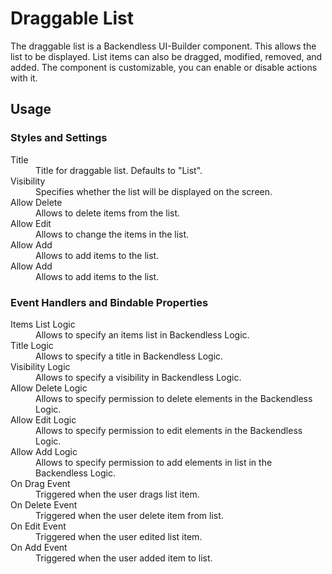 # Draggable List

The draggable list is a Backendless UI-Builder component. This allows the list to be displayed. List items can also be
dragged, modified, removed, and added. The component is customizable, you can enable or disable actions with it.

## Usage

### Styles and Settings

<dl>
<dt>Title</dt>
<dd>Title for draggable list. Defaults to "List".</dd>
<dt>Visibility</dt>
<dd>Specifies whether the list will be displayed on the screen.</dd>
<dt>Allow Delete</dt>
<dd>Allows to delete items from the list.</dd>
<dt>Allow Edit</dt>
<dd>Allows to change the items in the list.</dd>
<dt>Allow Add</dt>
<dd>Allows to add items to the list.</dd>
<dt>Allow Add</dt>
<dd>Allows to add items to the list.</dd>
</dl>

### Event Handlers and Bindable Properties

<dl>
<dt>Items List Logic</dt>
<dd>Allows to specify an items list in Backendless Logic.</dd>
<dt>Title Logic</dt>
<dd>Allows to specify a title in Backendless Logic.</dd>
<dt>Visibility Logic</dt>
<dd>Allows to specify a visibility in Backendless Logic.</dd>
<dt>Allow Delete Logic</dt>
<dd>Allows to specify permission to delete elements in the Backendless Logic.</dd>
<dt>Allow Edit Logic</dt>
<dd>Allows to specify permission to edit elements in the Backendless Logic.</dd>
<dt>Allow Add Logic</dt>
<dd>Allows to specify permission to add elements in list in the Backendless Logic.</dd>
<dt>On Drag Event</dt>
<dd>Triggered when the user drags list item.</dd>
<dt>On Delete Event</dt>
<dd>Triggered when the user delete item from list.</dd>
<dt>On Edit Event</dt>
<dd>Triggered when the user edited list item.</dd>
<dt>On Add Event</dt>
<dd>Triggered when the user added item to list.</dd>
</dl>
